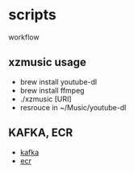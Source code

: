 # scripts
workflow

## xzmusic usage
- brew install youtube-dl
- brew install ffmpeg
- ./xzmusic [URI]
- resrouce in ~/Music/youtube-dl

## KAFKA, ECR
- [kafka](https://carbon.now.sh/UCDizeWhsbPEXfIydeYN)
- [ecr](https://carbon.now.sh/TAiBsVvtITAyioCBnIUY)
